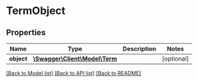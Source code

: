 # TermObject

## Properties
Name | Type | Description | Notes
------------ | ------------- | ------------- | -------------
**object** | [**\Swagger\Client\Model\Term**](Term.md) |  | [optional] 

[[Back to Model list]](../../README.md#documentation-for-models) [[Back to API list]](../../README.md#documentation-for-api-endpoints) [[Back to README]](../../README.md)

